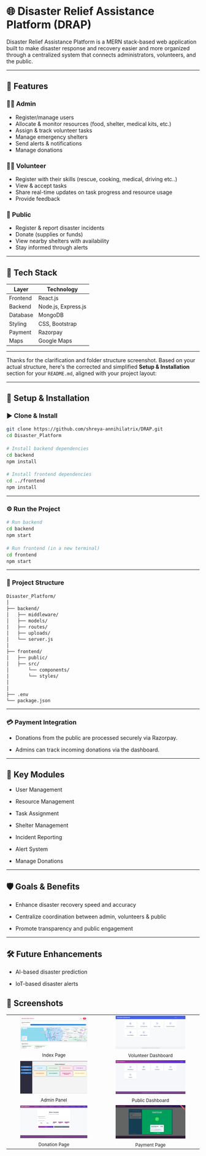 

# 🌐 Disaster Relief Assistance Platform (DRAP)

Disaster Relief Assistance Platform is a MERN stack-based web application built to make disaster response and recovery easier and more organized through a centralized system that connects administrators, volunteers, and the public.

---

## 🚀 Features

### 🧑‍💼 Admin

* Register/manage users
* Allocate & monitor resources (food, shelter, medical kits, etc.)
* Assign & track volunteer tasks
* Manage emergency shelters
* Send alerts & notifications
* Manage donations

### 🧑‍🚒 Volunteer

* Register with their skills (rescue, cooking, medical, driving etc..)
* View & accept tasks
* Share real-time updates on task progress and resource usage
* Provide feedback

### 👥 Public

* Register & report disaster incidents
* Donate (supplies or funds)
* View nearby shelters with availability
* Stay informed through alerts

---

## 🧱 Tech Stack

| Layer    | Technology                      |
| -------- | ------------------------------- |
| Frontend | React.js                        |
| Backend  | Node.js, Express.js             |
| Database | MongoDB                         |
| Styling  | CSS, Bootstrap                  |
| Payment  | Razorpay                        |
| Maps     | Google Maps                     |

---
Thanks for the clarification and folder structure screenshot. Based on your actual structure, here's the corrected and simplified **Setup & Installation** section for your `README.md`, aligned with your project layout:

---

## 🔧 Setup & Installation

### ▶️ Clone & Install

```bash
git clone https://github.com/shreya-annihilatrix/DRAP.git
cd Disaster_Platform

# Install backend dependencies
cd backend
npm install

# Install frontend dependencies
cd ../frontend
npm install
```

---

### ⚙️ Run the Project

```bash
# Run backend
cd backend
npm start

# Run frontend (in a new terminal)
cd frontend
npm start
```

---

### 📁 Project Structure

```
Disaster_Platform/
│
├── backend/
│   ├── middleware/
│   ├── models/
│   ├── routes/
│   ├── uploads/
│   └── server.js
│
├── frontend/
│   ├── public/
│   ├── src/
│       └── components/
│       └── styles/
│   
│
├── .env
└── package.json
```


---

### 💳 Payment Integration

* Donations from the public are processed securely via Razorpay.

* Admins can track incoming donations via the dashboard.



---

## 📌 Key Modules

* User Management

* Resource Management

* Task Assignment

* Shelter Management

* Incident Reporting

* Alert System

* Manage Donations



---

## 🛡️ Goals & Benefits

* Enhance disaster recovery speed and accuracy

* Centralize coordination between admin, volunteers & public

* Promote transparency and public engagement



---

## 🛠️ Future Enhancements

* AI-based disaster prediction

* IoT-based disaster alerts


## 📸 Screenshots

<table>
  <tr>
    <td align="center">
      <img src="screenshots/Indexpage.png" width="75%" /><br>
      <sub>Index Page</sub>
    </td>
    <td align="center">
      <img src="screenshots/Volunteer.png" width="75%" /><br>
      <sub>Volunteer Dashboard</sub>
    </td>
  </tr>
    <tr>
    <td align="center">
      <img src="screenshots/Admin.png" width="75%" /><br>
      <sub>Admin Panel</sub>
    </td>
    <td align="center">
      <img src="screenshots/Public.png" width="75%" /><br>
      <sub>Public Dashboard</sub>
    </td>
  </tr>
    <tr>
    <td align="center">
      <img src="screenshots/Donation.png" width="75%" /><br>
      <sub>Donation Page</sub>
    </td>
    <td align="center">
      <img src="screenshots/Payment.png" width="75%" /><br>
      <sub>Payment Page</sub>
    </td>
  </tr>
</table>











